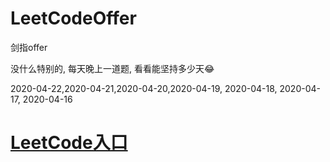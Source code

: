 # LeetCodeOffer
剑指offer

没什么特别的, 每天晚上一道题, 看看能坚持多少天😂


2020-04-22,2020-04-21,2020-04-20,2020-04-19, 2020-04-18, 2020-04-17, 2020-04-16


# [LeetCode入口](https://leetcode-cn.com/u/cocos543/)
